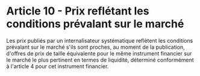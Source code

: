 # Article 10 - Prix reflétant les conditions prévalant sur le marché


Les prix publiés par un internalisateur systématique reflètent les conditions prévalant sur le marché s'ils sont proches, au moment de la publication, d'offres de prix de taille équivalente pour le même instrument financier sur le marché le plus pertinent en termes de liquidité, déterminé conformément à l'article 4 pour cet instrument financier.
